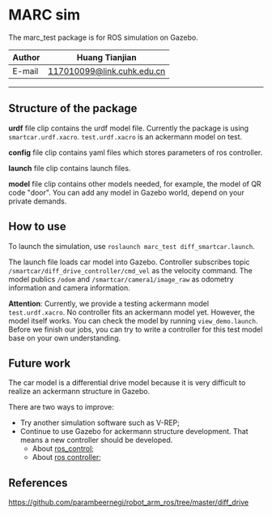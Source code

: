 MARC sim
=========

The marc_test package is for ROS simulation on Gazebo.  

|Author|Huang Tianjian|
|---|---
|E-mail|117010099@link.cuhk.edu.cn

****
## Structure of the package  

**urdf** file clip contains the urdf model file. Currently the package is using `smartcar.urdf.xacro`. `test.urdf.xacro` is an ackermann model on test.  
  
**config** file clip contains yaml files which stores parameters of ros controller.   
  
**launch** file clip contains launch files.  
  
**model** file clip contains other models needed, for example, the model of QR code "door". You can add any model in Gazebo world, depend on your private demands.    
  

## How to use  
To launch the simulation, use `roslaunch marc_test diff_smartcar.launch`.  
  
The launch file loads car model into Gazebo. Controller subscribes topic `/smartcar/diff_drive_controller/cmd_vel` as the velocity command. The model publics `/odom` and `/smartcar/camera1/image_raw` as odometry information and camera information. 
  
**Attention**: Currently, we provide a testing ackermann model `test.urdf.xacro`. No controller fits an ackermann model yet. However, the model itself works. You can check the model by running `view_demo.launch`. Before we finish our jobs, you can try to write a controller for this test model base on your own understanding.  
  
## Future work
The car model is a differential drive model because it is very difficult to realize an ackermann structure in Gazebo.  
  
There are two ways to improve:
  * Try another simulation software such as V-REP;
  * Continue to use Gazebo for ackermann structure development. That means a new controller should be developed.
    * About [ros_control](http://wiki.ros.org/ros_control);
    * About [ros controller](http://wiki.ros.org/ros_control/Tutorials/Writing%20a%20new%20controller);

  
## References 
https://github.com/parambeernegi/robot_arm_ros/tree/master/diff_drive


